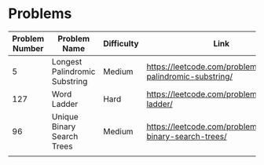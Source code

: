 # Problems

| Problem Number | Problem Name                  | Difficulty | Link                                                         |
| -------------- | ----------------------------- | ---------- | ------------------------------------------------------------ |
| 5              | Longest Palindromic Substring | Medium     | https://leetcode.com/problems/longest-palindromic-substring/ |
| 127            | Word Ladder                   | Hard       | https://leetcode.com/problems/word-ladder/                   |
| 96             | Unique Binary Search Trees    | Medium     | https://leetcode.com/problems/unique-binary-search-trees/    |
|                |                               |            |                                                              |

